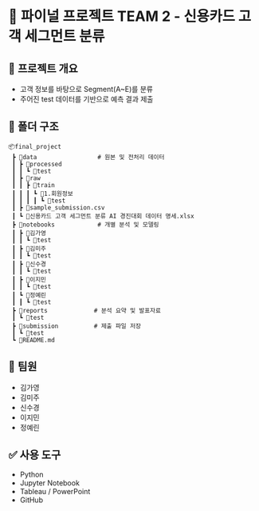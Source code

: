 # 🧾 파이널 프로젝트 TEAM 2 - 신용카드 고객 세그먼트 분류

## 📌 프로젝트 개요
- 고객 정보를 바탕으로 Segment(A~E)를 분류
- 주어진 test 데이터를 기반으로 예측 결과 제출

## 📁 폴더 구조
```
📦final_project
 ┣ 📂data                 # 원본 및 전처리 데이터
 ┃ ┣ 📂processed
 ┃ ┃ ┗ 📜test
 ┃ ┣ 📂raw
 ┃ ┃ ┣ 📂train
 ┃ ┃ ┃ ┗ 📂1.회원정보
 ┃ ┃ ┃ ┃ ┗ 📜test
 ┃ ┣ 📜sample_submission.csv
 ┃ ┗ 📜신용카드 고객 세그먼트 분류 AI 경진대회 데이터 명세.xlsx
 ┣ 📂notebooks            # 개별 분석 및 모델링
 ┃ ┣ 📂김가영
 ┃ ┃ ┗ 📜test
 ┃ ┣ 📂김미주
 ┃ ┃ ┗ 📜test
 ┃ ┣ 📂신수경
 ┃ ┃ ┗ 📜test
 ┃ ┣ 📂이지민
 ┃ ┃ ┗ 📜test
 ┃ ┗ 📂정예린
 ┃ ┃ ┗ 📜test
 ┣ 📂reports             # 분석 요약 및 발표자료
 ┃ ┗ 📜test
 ┣ 📂submission          # 제출 파일 저장
 ┃ ┗ 📜test
 ┗ 📜README.md
```

## 👥 팀원
- 김가영  
- 김미주  
- 신수경  
- 이지민  
- 정예린  

## ✅ 사용 도구
- Python  
- Jupyter Notebook  
- Tableau / PowerPoint  
- GitHub
